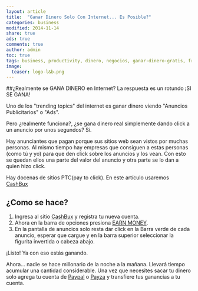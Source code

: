 ```yaml
---
layout: article
title:  "Ganar Dinero Solo Con Internet... Es Posible?"
categories: business
modified: 2014-11-14
share: true
ads: true
comments: true
author: admin
toc: true
tags: business, productivity, dinero, negocios, ganar-dinero-gratis, free-money, PTC
image:
  teaser: logo-l&b.png
---
```


##¿Realmente se GANA DINERO en Internet? La respuesta es un rotundo ¡SI SE GANA!

Uno de los "trending topics" del internet es ganar dinero viendo "Anuncios Publicitarios" o "Ads".

Pero ¿realmente funciona?, ¿se gana dinero real simplemente dando click a un anuncio por unos segundos? Si.

Hay anunciantes que pagan porque sus sitios web sean vistos por muchas personas. 
Al mismo tiempo hay empresas que consiguen a estas personas (como tú y yo) para que den 
click sobre los anuncios y los vean. 
Con esto se quedan ellos una parte del valor del anuncio y otra parte se lo dan a quien hizo click.

Hay docenas de sitios PTC(pay to click). En este artículo usaremos [CashBux][1]

## ¿Como se hace?

1. Ingresa al sitio [CashBux][1] y registra tu nueva cuenta.
2. Ahora en la barra de opciones presiona [EARN MONEY][2].
3. En la pantalla de anuncios solo resta dar click en la Barra verde de cada anuncio, esperar que cargue y en la barra superior seleccionar la figurita invertida o cabeza abajo.

¡Listo! Ya con eso estás ganando.

Ahora... nadie se hace millonario de la noche a la mañana. Llevará tiempo acumular una cantidad considerable.
Una vez que necesites sacar tu dinero solo agrega tu cuenta de [Paypal][3] o [Payza][4] y transfiere tus ganancias a tu cuenta.

[1]: http://www.cashbux.info/index.php?view=register&ref=lifenbiz
[2]: http://www.cashbux.info/index.php?view=ads
[3]: https://www.paypal.com/ni/webapps/mpp/home
[4]: https://www.payza.com/
